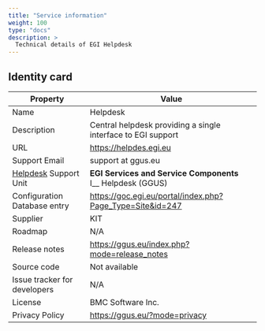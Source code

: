 ```yaml
---
title: "Service information"
weight: 100
type: "docs"
description: >
  Technical details of EGI Helpdesk
---
```


## Identity card

<!-- markdownlint-disable no-inline-html no-bare-urls -->

| Property                     | Value                                                               |
| ---------------------------- | ------------------------------------------------------------------- |
| Name                         | Helpdesk                                                            |
| Description                  | Central helpdesk providing a single interface to EGI support        |
| URL                          | https://helpdes.egi.eu                                              |
| Support Email                | support at ggus.eu                                                  |
| [Helpdesk](..) Support Unit  | **EGI Services and Service Components** <br/> I\_\_ Helpdesk (GGUS) |
| Configuration Database entry | https://goc.egi.eu/portal/index.php?Page_Type=Site&id=247           |
| Supplier                     | KIT                                                                 |
| Roadmap                      | N/A                                                                 |
| Release notes                | https://ggus.eu/index.php?mode=release_notes                        |
| Source code                  | Not available                                                       |
| Issue tracker for developers | N/A                                                                 |
| License                      | BMC Software Inc.                                                   |
| Privacy Policy               | https://ggus.eu/?mode=privacy                                       |

<!-- markdownlint-enable no-inline-html no-bare-urls -->
